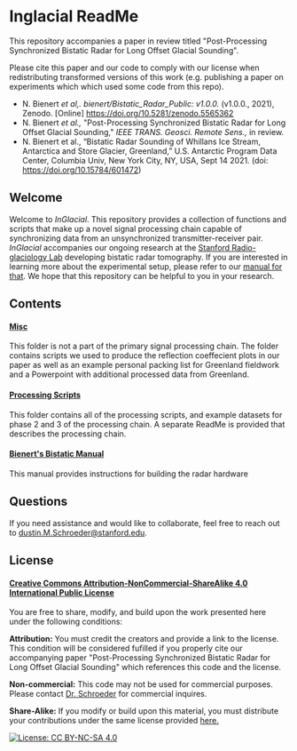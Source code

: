 # Inglacial ReadMe
This repository accompanies a paper in review titled "Post-Processing Synchronized Bistatic Radar for Long Offset Glacial Sounding". 

Please cite this paper and our code to comply with our license when redistributing transformed versions of this work (e.g. publishing a paper on experiments which which used some code from this repo). 
* N. Bienert *et al,.* *bienert/Bistatic_Radar_Public: v1.0.0.* (v1.0.0., 2021), Zenodo. [Online] https://doi.org/10.5281/zenodo.5565362
* N. Bienert *et al.,* "Post-Processing Synchronized Bistatic Radar for Long Offset Glacial Sounding," *IEEE TRANS. Geosci. Remote Sens.,* in review. 
* N. Bienert et al., “Bistatic Radar Sounding of Whillans Ice Stream, Antarctica and Store Glacier, Greenland,” U.S. Antarctic Program Data Center, Columbia Univ, New York City, NY, USA, Sept 14 2021. (doi: https://doi.org/10.15784/601472)

## Welcome 
Welcome to *InGlacial*. This repository provides a collection of functions and scripts that make up a novel signal processing chain capable of synchronizing data from an unsynchronized transmitter-receiver pair. *InGlacial* accompanies our ongoing research at the [Stanford Radio-glaciology Lab](https://www.radioglaciology.com/) developing bistatic radar tomography. If you are interested in learning more about the experimental setup, please refer to our [manual for that](https://github.com/bienert/Bistatic_Radar/blob/main/Bienert's%20Bistatic%20Manual.pdf). We hope that this repository can be helpful to you in your research. 


## Contents

#### [Misc](https://github.com/bienert/Bistatic_Radar/tree/main/Misc)
This folder is not a part of the primary signal processing chain. The folder contains scripts we used to produce the reflection coeffecient plots in our paper as well as an example personal packing list for Greenland fieldwork and a Powerpoint with additional processed data from Greenland. 

#### [Processing Scripts](https://github.com/bienert/Bistatic_Radar/tree/main/Processing_Scripts)
This folder contains all of the processing scripts, and example datasets for phase 2 and 3 of the processing chain. A separate ReadMe is provided that describes the processing chain.

#### [Bienert's Bistatic Manual](https://github.com/bienert/Bistatic_Radar/blob/main/Bienert's%20Bistatic%20Manual.pdf)
This manual provides instructions for building the radar hardware 

## Questions
If you need assistance and would like to collaborate, feel free to reach out to [dustin.M.Schroeder@stanford.edu](mailto:dustin.M.Schroeder@stanford.edu).

## License

#### [Creative Commons Attribution-NonCommercial-ShareAlike 4.0 International Public License](https://creativecommons.org/licenses/by-nc-sa/4.0/) 

You are free to share, modify, and build upon the work presented here under the following conditions:

**Attribution:** You must credit the creators and provide a link to the license. This condition will be considered fufilled if you properly cite our accompanying paper "Post-Processing Synchronized Bistatic Radar for Long Offset Glacial Sounding" which references this code and the license.

**Non-commercial:** This code may not be used for commercial purposes. Please contact [Dr. Schroeder](mailto:dustin.M.Schroeder@stanford.edu) for commercial inquires. 

**Share-Alike:** If you modify or build upon this material, you must distribute your contributions under the same license provided [here.](https://github.com/bienert/Bistatic_Radar/blob/main/license.txt) 

[![License: CC BY-NC-SA 4.0](https://licensebuttons.net/l/by-nc-sa/4.0/80x15.png)](https://creativecommons.org/licenses/by-nc-sa/4.0/)

 


